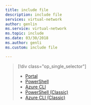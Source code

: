 ```yaml
---
title: include file
description: include file
services: virtual-network
author: genlin
ms.service: virtual-network
ms.topic: include
ms.date: 03/30/2018
ms.author: genli
ms.custom: include file

---
```


> [!div class="op_single_selector"]
> * [Portal](../articles/virtual-network/virtual-networks-create-nsg-arm-pportal.md)
> * [PowerShell](../articles/virtual-network/tutorial-filter-network-traffic.md)
> * [Azure CLI](../articles/virtual-network/tutorial-filter-network-traffic-cli.md)
> * [PowerShell (Classic)](../articles/virtual-network/virtual-networks-create-nsg-classic-ps.md)
> * [Azure CLI (Classic)](../articles/virtual-network/virtual-networks-create-nsg-classic-cli.md)
